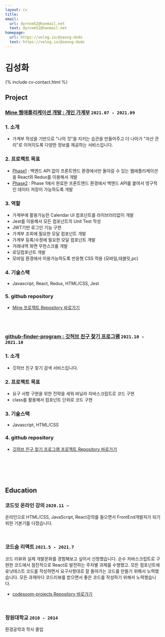 ```yaml
---
layout: cv
title: 
email:
  url: dyrnxm52@hanmail.net
  text: dyrnxm52@hanmail.net
homepage:
  url: https://velog.io/@seong-dodo
  text: https://velog.io/@seong-dodo
---
```


# 김성화

<!--
include contact information from the front matter
Supported arguments:
    - homepage: url, text
    - phone
    - email
-->

{% include cv-contact.html %}



## Project

### [**Mine 웹애플리케이션 개발 : 개인 가계부**](https://github.com/CodeSoom/project-react-4-seong-dodo) `2021.07 - 2021.09`

### 1. 소개
  
- 가계부 작성을 기반으로 "나의 것"을 지키는 습관을 만들어주고 더 나아가 "자산 관리"로 이어지도록 다양한 정보를 제공하는 서비스입니다.

### 2. 프로젝트 목표
  
- [Phase1](https://github.com/CodeSoom/project-react-4-seong-dodo/tree/week10) : 백엔드 API 없이 프론트엔드 환경에서만 돌아갈 수 있는 웹애플리케이션을 React와 Redux를 이용해서 개발
- [Phase2](https://github.com/CodeSoom/project-react-4-seong-dodo/tree/week11) : Phase 1에서 완료한 프론트엔드 환경에서 백엔드 API를 붙여서 영구적인 데이터 저장이 가능하도록 개발
   
### 3. 역할
 
- 가계부에 활용가능한 Calendar UI 컴포넌트를 라이브러리없이 개발
- Jest를 이용해서 모든 컴포넌트의 Unit Test 작성
- JWT기반 로그인 기능 구현
- 가계부 조회에 필요한 모달 컴포넌트 개발
- 가계부 등록/수정에 필요한 모달 컴포넌트 개발
- 거래내역 화면 무한스크롤 개발
- 로딩컴포넌트 개발
- 모바일 환경에서 이용가능하도록 반응형 CSS 적용 (모바일,태블릿,pc)
  
### 4. 기술스택

- Javascript, React, Redux, HTML/CSS, Jest

### 5. github repository

- [Mine 프로젝트 Repository 바로가기](https://github.com/CodeSoom/project-react-4-seong-dodo)



<br>
<br>



### [**github-finder-program : 깃허브 친구 찾기 프로그램**](https://github.com/seong-dodo/github-finder-program) `2021.10 - 2021.10`

### 1. 소개
  
- 깃허브 친구 찾기 검색 서비스입니다.

### 2. 프로젝트 목표
  
- 요구 사항 구현을 위한 전략을 세워 바닐라 자바스크립트로 코드 구현
- class를 활용해서 컴포넌트 단위로 코드 구현
   
### 3. 기술스택

- Javascript, HTML/CSS

### 4. github repository

- [깃허브 친구 찾기 프로그램 프로젝트 Repository 바로가기](https://github.com/seong-dodo/github-finder-program)


<br>
<br>


<br>
<br>


## Education



### **코드잇 온라인 강의** `2020.11 ~ `

온라인으로 HTML/CSS, JavaScript, React강의를 들으면서 FrontEnd개발자가 되기 위한 기본기를 다졌습니다.


<br>



### **코드숨 리액트** `2021.5 - 2021.7`

코드 리뷰와 실제 개발문화를 경험해보고 싶어서 신청했습니다. 순수 자바스크립트로 구현한 코드에서 점진적으로 React로 발전하는 주차별 과제를 수행했고. 모든 컴포넌트에 유닛테스트 코드를 작성하면서 요구사항대로 잘 돌아가는 코드를 만들기 위해서 노력했습니다. 모든 과제마다 코드리뷰를 받으면서 좋은 코드를 작성하기 위해서 노력했습니다.
- [codesoom-projects Repository 바로가기](https://github.com/seong-dodo/codesoom-projects)

<br>


### **창원대학교** `2010 - 2014`

환경공학과 학사 졸업



<!-- ### Footer

Last updated: May 2013 -->

